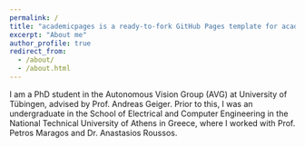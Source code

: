 ```yaml
---
permalink: /
title: "academicpages is a ready-to-fork GitHub Pages template for academic personal websites"
excerpt: "About me"
author_profile: true
redirect_from: 
  - /about/
  - /about.html
---
```


I am a PhD student in the Autonomous Vision Group (AVG) at University of Tübingen, advised by Prof. Andreas Geiger. Prior to this, I was an undergraduate in the School of Electrical and Computer Engineering in the National Technical University of Athens in Greece, where I worked with Prof. Petros Maragos and Dr. Anastasios Roussos. 
